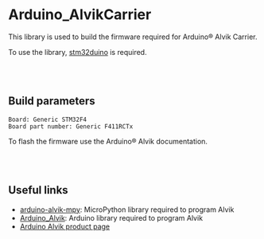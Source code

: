 # Arduino_AlvikCarrier


This library is used to build the firmware required for Arduino® Alvik Carrier.

To use the library, [stm32duino](https://github.com/stm32duino/Arduino_Core_STM32) is required.

<br>
<br>

## Build parameters
```
Board: Generic STM32F4
Board part number: Generic F411RCTx
```

To flash the firmware use the Arduino® Alvik documentation.

<br>
<br>

## Useful links
- [arduino-alvik-mpy](https://github.com/arduino/arduino-alvik-mpy): MicroPython library required to program Alvik
- [Arduino_Alvik](https://github.com/arduino-libraries/Arduino_Alvik): Arduino library required to program Alvik
- [Arduino Alvik product page](https://store.arduino.cc/pages/alvik)